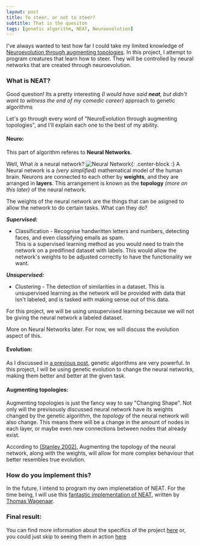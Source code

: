 ```yaml
---
layout: post
title: To steer, or not to steer?
subtitle: That is the quesiton
tags: [genetic algorithm, NEAT, Neuroevolution]
---
```


I've always wanted to test how far I could take my limited knowledge of [Neuroevolution through augmenting topologies](http://nn.cs.utexas.edu/downloads/papers/stanley.ec02.pdf). In this project, I attempt to program creatures that learn how to steer. They will be controlled by neural networks that are created through neuroevolution.



### What is NEAT?
Good question! Its a pretty interesting _(I would have said **neat**, but didn't want to witness the end of my comedic career)_ approach to genetic algorithms

Let's go through every word of "NeuroEvolution through augmenting topologies", and I'll explain each one to the best of my ability.
#### Neuro:
This part of algorithm referes to **Neural Networks**.

Well, What _is_ a neural network?
![Neural Network](https://upload.wikimedia.org/wikipedia/commons/thumb/4/46/Colored_neural_network.svg/280px-Colored_neural_network.svg.png){: .center-block :}
A Neural network is a _(very simplified)_ mathematical model of the human brain. Neurons are connected to each other by **weights**, and they are arranged in **layers**.
This arrangement is known as the **topology** _(more on this later)_ of the neural network. 

The weights of the neural network are the things that can be asigned to allow the network to do certain tasks.
What can they do?


_**Supervised:**_
* Classification - Recognise handwritten letters and numbers, detecting faces, and even classifying emails as spam.  
This is a supervised learning method as you would need to train the network on a predifined dataset with labels. This would allow the network's weights to be adjusted correctly to have the functionality we want.

_**Unsupervised:**_
* Clustering - The detection of similarities in a dataset.
This is unsupervised learning as the network will be provided with data that isn't labeled, and is tasked with making sense out of this data.

For this project, we will be using unsupervised learning because we will not be giving the neural network a labeled dataset.

More on Neural Networks later. For now, we will discuss the evolution aspect of this.

#### Evolution:
As I discussed in [a previous post](/2020-02-28-intro_GAs/), genetic algorithms are very powerful. In this project, I will be using genetic evolution to change the neural networks, making them better and better at the given task.

#### Augmenting topologies:
Augmenting topologies is just the fancy way to say "Changing Shape". Not only will the previsously discussed neural network have its weights changed by the genetic algorithm, the _topology_ of the neural network will also change. This means there will be a change in the amount of nodes in each layer, or maybe even new connections between nodes that already exist.

According to [(Stanley 2002)](http://nn.cs.utexas.edu/downloads/papers/stanley.ec02.pdf), Augmenting the topology of the neural network, along with the weights, will allow for more complex behaviour that better resembles true evolution.

### How do you implement this?

In the future, I intend to program my own implenetation of NEAT. For the time being, I will use this [fantastic implementation of NEAT](https://github.com/wagenaartje/neataptic), written by [Thomas Wagenaar](https://github.com/wagenaartje).

### Final result:
You can find more information about the specifics of the project [here](https://ryanboldi.github.io/Steering-NEAT/)
or, you could just skip to seeing them in action [here](https://ryanboldi.github.io/Steering-NEAT/game.html)











